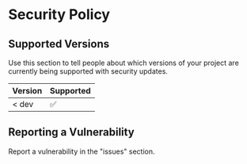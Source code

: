 # Security Policy

## Supported Versions

Use this section to tell people about which versions of your project are
currently being supported with security updates.

| Version | Supported          |
| ------- | ------------------ |
| < dev   | :white_check_mark: |

## Reporting a Vulnerability

Report a vulnerability in the "issues" section.
